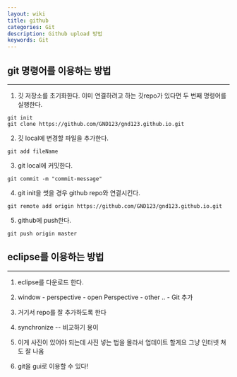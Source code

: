 ```yaml
---
layout: wiki
title: github
categories: Git
description: Github upload 방법
keywords: Git
---
```


## git 명령어를 이용하는 방법
***
1.  깃 저장소를 초기화한다. 이미 연결하려고 하는 깃repo가 있다면 두 번째 명령어를 실행한다.
~~~
git init
git clone https://github.com/GND123/gnd123.github.io.git
~~~

2. 깃 local에 변경할 파일을 추가한다.
~~~
git add fileName
~~~

3. git local에 커밋한다.
~~~
git commit -m "commit-message"
~~~

4. git init을 썻을 경우 github repo와 연결시킨다.
~~~
git remote add origin https://github.com/GND123/gnd123.github.io.git
~~~

5. github에 push한다.
~~~
git push origin master
~~~

## eclipse를 이용하는 방법
***
1. eclipse를 다운로드 한다.

2. window - perspective - open Perspective - other .. - Git 추가

3. 거기서 repo를 잘 추가하도록 한다

4. synchronize -- 비교하기 용이

5. 이게 사진이 있어야 되는데 사진 넣는 법을 몰라서 업데이트 할게요
그냥 인터넷 쳐도 잘 나옴

6. git을 gui로 이용할 수 있다!
